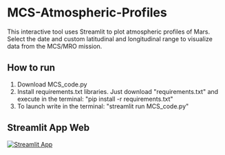 # MCS-Atmospheric-Profiles
This interactive tool uses Streamlit to plot atmospheric profiles of Mars. Select the date and custom latitudinal and longitudinal range to visualize data from the MCS/MRO mission.

## How to run
1. Download MCS_code.py
2. Install requirements.txt libraries. Just download "requirements.txt" and execute in the terminal: "pip install -r requirements.txt"
3. To launch write in the terminal: "streamlit run MCS_code.py"

## Streamlit App Web
[![Streamlit App](https://static.streamlit.io/badges/streamlit_badge_black_white.svg)](https://mcs-atmospheric-profiles-8sqbm7xt4x5hgyhlxso77f.streamlit.app/)
